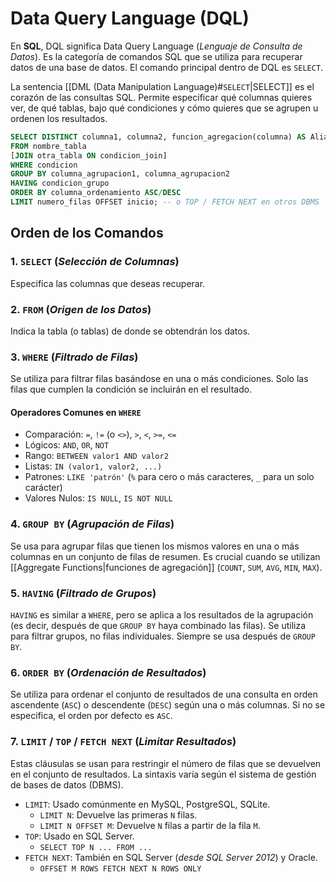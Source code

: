 # Data Query Language (DQL)

En **SQL**, DQL significa Data Query Language (_Lenguaje de Consulta de Datos_). Es la categoría de comandos SQL que se utiliza para recuperar datos de una base de datos. El comando principal dentro de DQL es `SELECT`.

La sentencia [[DML (Data Manipulation Language)#`SELECT`|SELECT]] es el corazón de las consultas SQL. Permite especificar qué columnas quieres ver, de qué tablas, bajo qué condiciones y cómo quieres que se agrupen u ordenen los resultados.

```sql
SELECT DISTINCT columna1, columna2, funcion_agregacion(columna) AS Alias
FROM nombre_tabla
[JOIN otra_tabla ON condicion_join]
WHERE condicion
GROUP BY columna_agrupacion1, columna_agrupacion2
HAVING condicion_grupo
ORDER BY columna_ordenamiento ASC/DESC
LIMIT numero_filas OFFSET inicio; -- o TOP / FETCH NEXT en otros DBMS
```

## Orden de los Comandos

### 1. `SELECT` (_Selección de Columnas_)

Especifica las columnas que deseas recuperar.

### 2. `FROM` (_Origen de los Datos_)

Indica la tabla (o tablas) de donde se obtendrán los datos.

### 3. `WHERE` (_Filtrado de Filas_)

Se utiliza para filtrar filas basándose en una o más condiciones. Solo las filas que cumplen la condición se incluirán en el resultado.

#### Operadores Comunes en `WHERE`

- Comparación: `=`, `!=` (o `<>`), `>`, `<`, `>=`, `<=`
- Lógicos: `AND`, `OR`, `NOT`
- Rango: `BETWEEN valor1 AND valor2`
- Listas: `IN (valor1, valor2, ...)`
- Patrones: `LIKE 'patrón'` (`%` para cero o más caracteres, `_` para un solo carácter)
- Valores Nulos: `IS NULL`, `IS NOT NULL`

### 4. `GROUP BY` (_Agrupación de Filas_)

Se usa para agrupar filas que tienen los mismos valores en una o más columnas en un conjunto de filas de resumen. Es crucial cuando se utilizan [[Aggregate Functions|funciones de agregación]] (`COUNT`, `SUM`, `AVG`, `MIN`, `MAX`).

### 5. `HAVING` (_Filtrado de Grupos_)

`HAVING` es similar a `WHERE`, pero se aplica a los resultados de la agrupación (es decir, después de que `GROUP BY` haya combinado las filas). Se utiliza para filtrar grupos, no filas individuales. Siempre se usa después de `GROUP BY`.

### 6. `ORDER BY` (_Ordenación de Resultados_)

Se utiliza para ordenar el conjunto de resultados de una consulta en orden ascendente (`ASC`) o descendente (`DESC`) según una o más columnas. Si no se especifica, el orden por defecto es `ASC`.

### 7. `LIMIT` / `TOP` / `FETCH NEXT` (_Limitar Resultados_)

Estas cláusulas se usan para restringir el número de filas que se devuelven en el conjunto de resultados. La sintaxis varía según el sistema de gestión de bases de datos (DBMS).

- `LIMIT`: Usado comúnmente en MySQL, PostgreSQL, SQLite.
  - `LIMIT N`: Devuelve las primeras `N` filas.
  - `LIMIT N OFFSET M`: Devuelve `N` filas a partir de la fila `M`.
- `TOP`: Usado en SQL Server.
  - `SELECT TOP N ... FROM ...`
- `FETCH NEXT`: También en SQL Server (_desde SQL Server 2012_) y Oracle.
  - `OFFSET M ROWS FETCH NEXT N ROWS ONLY`
